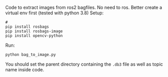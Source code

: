 Code to extract images from ros2 bagfiles. No need to ros. Better create a virtual env first (tested with python 3.8)
Setup:

```
# 
pip install rosbags
pip install rosbags-image
pip install opencv-python
```

Run:
```
python bag_to_image.py
```
You should set the parent directory containing the `.db3` file as well as topic name inside code.
